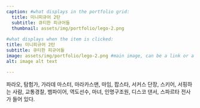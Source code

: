 ```yaml
---
caption: #what displays in the portfolio grid:
  title: 미니피규어 2탄
  subtitle: 큐티한 피규어들
  thumbnail: assets/img/portfolio/lego-2.png
  
#what displays when the item is clicked:
title: 미니피규어 2탄
subtitle: 큐티한 피규어들
image: assets/img/portfolio/lego-2.png #main image, can be a link or a file in assets/img/portfolio
alt: image alt text

---
```

파라오, 탐험가, 가라데 마스터, 마라카스맨, 마임, 팝스타, 서커스 단장, 스키어, 서핑하는 사람, 교통경찰, 뱀파이어, 역도선수, 마녀, 인명구조원, 디스코 댄서, 스파르타 전사가 들어 있다.